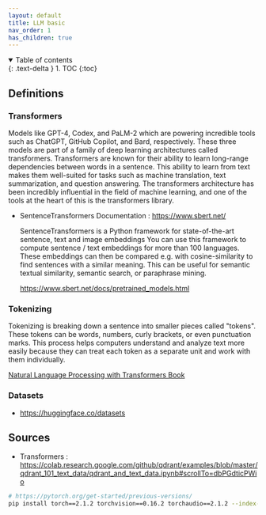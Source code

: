 ```yaml
---
layout: default
title: LLM basic
nav_order: 1
has_children: true
---
```


<details open markdown="block">
  <summary>
    Table of contents
  </summary>
  {: .text-delta }
1. TOC
{:toc}
</details>


## Definitions

### Transformers

Models like GPT-4, Codex, and PaLM-2 which are powering incredible tools such as ChatGPT, GitHub Copilot, and Bard, respectively.
These three models are part of a family of deep learning architectures called transformers.
Transformers are known for their ability to learn long-range dependencies between words in a sentence. This ability to learn from text makes them well-suited for tasks such as machine translation, text summarization, and question answering. The transformers architecture has been incredibly influential in the field of machine learning, and one of the tools at the heart of this is the transformers library.

- SentenceTransformers Documentation : https://www.sbert.net/

  SentenceTransformers is a Python framework for state-of-the-art sentence, text and image embeddings
  You can use this framework to compute sentence / text embeddings for more than 100 languages. These embeddings can then be compared e.g. with cosine-similarity to find sentences with a similar meaning. This can be useful for semantic textual similarity, semantic search, or paraphrase mining.

  https://www.sbert.net/docs/pretrained_models.html


### Tokenizing

Tokenizing is breaking down a sentence into smaller pieces called "tokens". These tokens can be words, numbers, curly brackets, or even punctuation marks. This process helps computers understand and analyze text more easily because they can treat each token as a separate unit and work with them individually.

[Natural Language Processing with Transformers Book](https://transformersbook.com/)

### Datasets

- <https://huggingface.co/datasets>

## Sources

- Transformers : <https://colab.research.google.com/github/qdrant/examples/blob/master/qdrant_101_text_data/qdrant_and_text_data.ipynb#scrollTo=dbPGdticPWio>


``` bash
# https://pytorch.org/get-started/previous-versions/
pip install torch==2.1.2 torchvision==0.16.2 torchaudio==2.1.2 --index-url https://download.pytorch.org/whl/cu118
```
